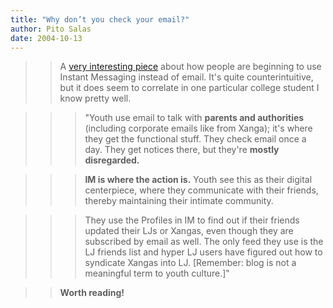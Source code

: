 ```yaml
---
title: "Why don’t you check your email?"
author: Pito Salas
date: 2004-10-13
---
```



>>

>> A [very interesting
piece](<http://www.zephoria.org/thoughts/archives/2004/10/10/a_culture_of_feeds_syndication_and_youth_culture.html>)
about how people are beginning to use Instant Messaging instead of email. It's
quite counterintuitive, but it does seem to correlate in one particular
college student I know pretty well.

>>

>>> "Youth use email to talk with **parents and authorities** (including
corporate emails like from Xanga); it's where they get the functional stuff.
They check email once a day. They get notices there, but they're **mostly
disregarded.**

>>>

>>> **IM is where the action is.** Youth see this as their digital
centerpiece, where they communicate with their friends, thereby maintaining
their intimate community.

>>>

>>> They use the Profiles in IM to find out if their friends updated their LJs
or Xangas, even though they are subscribed by email as well. The only feed
they use is the LJ friends list and hyper LJ users have figured out how to
syndicate Xangas into LJ. [Remember: blog is not a meaningful term to youth
culture.]"

>>

>> **Worth reading!**


